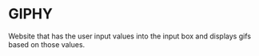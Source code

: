 # GIPHY

Website that has the user input values into the input box and displays gifs based on those values.